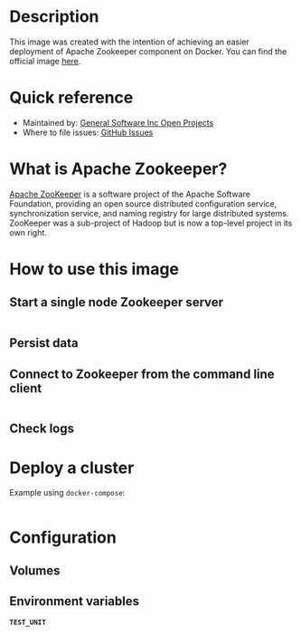 # Description

This image was created with the intention of achieving an easier deployment of Apache Zookeeper component on Docker. You can find the official image [here](https://hub.docker.com/r/_/zookeeper).

# Quick reference

- Maintained by: [General Software Inc Open Projects](https://github.com/General-Software-Inc-Open-Projects/dataries-zookeeper-docker)
- Where to file issues: [GitHub Issues](https://github.com/General-Software-Inc-Open-Projects/dataries-zookeeper-docker/issues)

# What is Apache Zookeeper?

[Apache ZooKeeper](https://zookeeper.apache.org/) is a software project of the Apache Software Foundation, providing an open source distributed configuration service, synchronization service, and naming registry for large distributed systems. ZooKeeper was a sub-project of Hadoop but is now a top-level project in its own right.

# How to use this image

## Start a single node Zookeeper server

~~~bash
~~~

## Persist data

## Connect to Zookeeper from the command line client

~~~bash
~~~

## Check logs

# Deploy a cluster

Example using `docker-compose`:

~~~yaml
~~~

# Configuration

## Volumes

## Environment variables

<code><b>TEST_UNIT<b><code>
